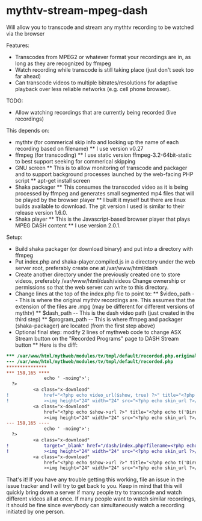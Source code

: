 # mythtv-stream-mpeg-dash
Will allow you to transcode and stream any mythtv recording to be watched via the browser

Features:
* Transcodes from MPEG2 or whatever format your recordings are in, as long as they are recognized by ffmpeg
* Watch recording while transcode is still taking place (just don't seek too far ahead)
* Can transcode videos to multiple bitrates/resolutions for adaptive playback over less reliable networks (e.g. cell phone browser).

TODO:
* Allow watching recordings that are currently being recorded (live recordings)

This depends on:
* mythtv (for commerical skip info and looking up the name of each recording based on filename)
** I use version v0.27
* ffmpeg (for transcoding)
** I use static version ffmpeg-3.2-64bit-static to best support seeking for commerical skipping
* GNU screen
** This is to allow monitoring of transcode and packager and to support background processes launched by the web-facing PHP script
** apt-get install screen
* Shaka packager
** This consumes the transcoded video as it is being processed by ffmpeg and generates small segmented mp4 files that will be played by the browser player
** I built it myself but there are linux builds available to download.  The git version I used is similar to their release version 1.6.0.  
* Shaka player
** This is the Javascript-based browser player that plays MPEG DASH content
** I use version 2.0.1.

Setup:
* Build shaka packager (or download binary) and put into a directory with ffmpeg
* Put index.php and shaka-player.compiled.js in a directory under the web server root, preferably create one at /var/www/html/dash
* Create another directory under the previously created one to store videos, preferably /var/www/html/dash/videos  Change ownership or permissions so that the web server can write to this directory.
* Change lines at the top of the index.php file to point to:
** $video_path -- This is where the original mythtv recordings are.  This assumes that the extension of the files are .mpg (may be different for different versions of mythtv)
** $dash_path -- This is the dash video path (just created in the third step)
** $program_path -- This is where ffmpeg and packager (shaka-packager) are located (from the first step above)
* Optional final step: modify 2 lines of mythweb code to change ASX Stream button on the "Recorded Programs" page to DASH Stream button
** Here is the diff:

```diff
*** /var/www/html/mythweb/modules/tv/tmpl/default/recorded.php.original
--- /var/www/html/mythweb/modules/tv/tmpl/default/recorded.php
***************
*** 158,165 ****
              echo ' -noimg">';
  ?>
          <a class="x-download"
!             href="<?php echo video_url($show, true) ?>" title="<?php echo t('ASX Stream'); ?>"
!             ><img height="24" width="24" src="<?php echo skin_url ?>/img/play_sm.png" alt="<?php echo t('ASX Stream'); ?>"></a>
          <a class="x-download"
              href="<?php echo $show->url ?>" title="<?php echo t('Direct Download'); ?>"
              ><img height="24" width="24" src="<?php echo skin_url ?>/img/video_sm.png" alt="<?php echo t('Direct Download'); ?>"></a>
--- 158,165 ----
              echo ' -noimg">';
  ?>
          <a class="x-download"
!             target="_blank" href="/dash/index.php?filename=<?php echo $show->chanid."_".gmdate('YmdHis', $show->recstartts) ?>" title="<?php echo 'DASH Stream'; ?>"
!             ><img height="24" width="24" src="<?php echo skin_url ?>/img/play_sm.png" alt="<?php echo 'DASH Stream'; ?>"></a>
          <a class="x-download"
              href="<?php echo $show->url ?>" title="<?php echo t('Direct Download'); ?>"
              ><img height="24" width="24" src="<?php echo skin_url ?>/img/video_sm.png" alt="<?php echo t('Direct Download'); ?>"></a>
```


That's it!  If you have any trouble getting this working, file an issue in the issue tracker and I will try to get back to you.  Keep in mind that this will quickly bring down a server if many people try to transcode and watch different videos all at once.  If many people want to watch similar recordings, it should be fine since everybody can simultaneously watch a recording initiated by one person.
